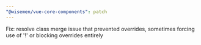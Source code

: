 ```yaml
---
"@wisemen/vue-core-components": patch
---
```


Fix: resolve class merge issue that prevented overrides, sometimes forcing use of '!' or blocking overrides entirely
